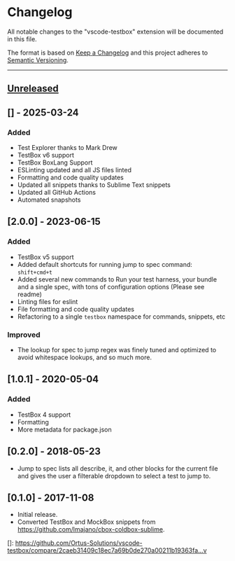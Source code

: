 # Changelog

All notable changes to the "vscode-testbox" extension will be documented in this file.

The format is based on [Keep a Changelog](http://keepachangelog.com/en/1.0.0/)
and this project adheres to [Semantic Versioning](http://semver.org/spec/v2.0.0.html).

* * *

## [Unreleased]

## [] - 2025-03-24

### Added

- Test Explorer thanks to Mark Drew
- TestBox v6 support
- TestBox BoxLang Support
- ESLinting updated and all JS files linted
- Formatting and code quality updates
- Updated all snippets thanks to Sublime Text snippets
- Updated all GitHub Actions
- Automated snapshots

## [2.0.0] - 2023-06-15

### Added

- TestBox v5 support
- Added default shortcuts for running jump to spec command: `shift+cmd+t`
- Added several new commands to Run your test harness, your bundle and a single spec, with tons of configuration options (Please see readme)
- Linting files for eslint
- File formatting and code quality updates
- Refactoring to a single `testbox` namespace for commands, snippets, etc

### Improved

- The lookup for spec to jump regex was finely tuned and optimized to avoid whitespace lookups, and so much more.

## [1.0.1] - 2020-05-04

### Added

- TestBox 4 support
- Formatting
- More metadata for package.json

## [0.2.0] - 2018-05-23

- Jump to spec lists all describe, it, and other blocks for the current file and gives the user a filterable dropdown to select a test to jump to.

## [0.1.0] - 2017-11-08

- Initial release.
- Converted TestBox and MockBox snippets from <https://github.com/lmajano/cbox-coldbox-sublime>.

[unreleased]: https://github.com/Ortus-Solutions/vscode-testbox/compare/v...HEAD
[]: https://github.com/Ortus-Solutions/vscode-testbox/compare/2caeb31409c18ec7a69b0de270a00211b19363fa...v
